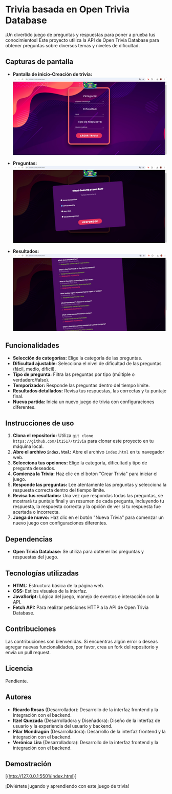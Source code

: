 # Trivia basada en Open Trivia Database

¡Un divertido juego de preguntas y respuestas para poner a prueba tus conocimientos! 
Este proyecto utiliza la API de Open Trivia Database para obtener preguntas sobre diversos temas y niveles de dificultad.

## Capturas de pantalla

* **Pantalla de inicio-Creación de trivia:**
![Creación de trivia](/capturas%20de%20pantalla/Inicio.jpg)

* **Preguntas:**
![Preguntas](/capturas%20de%20pantalla/Preguntas.jpg)

* **Resultados:**
![Resultados](/capturas%20de%20pantalla/Resultados.jpg)

## Funcionalidades

* **Selección de categorías:** Elige la categoría de las preguntas.
* **Dificultad ajustable:** Selecciona el nivel de dificultad de las preguntas (fácil, medio, difícil).
* **Tipo de pregunta:** Filtra las preguntas por tipo (múltiple o verdadero/falso).
* **Temporizador:** Responde las preguntas dentro del tiempo límite.
* **Resultados detallados:** Revisa tus respuestas, las correctas y tu puntaje final.
* **Nueva partida:** Inicia un nuevo juego de trivia con configuraciones diferentes.

## Instrucciones de uso

1. **Clona el repositorio:** Utiliza `git clone https://github.com/it1517/trivia` para clonar este proyecto en tu máquina local.
2. **Abre el archivo `index.html`:** Abre el archivo `index.html` en tu navegador web.
3. **Selecciona tus opciones:** Elige la categoría, dificultad y tipo de pregunta deseados.
4. **Comienza la Trivia:** Haz clic en el botón "Crear Trivia" para iniciar el juego.
5. **Responde las preguntas:** Lee atentamente las preguntas y selecciona la respuesta correcta dentro del tiempo límite.
6. **Revisa tus resultados:** Una vez que respondas todas las preguntas, se mostrará tu puntaje final y un resumen de cada pregunta, incluyendo tu respuesta, la respuesta correcta y la opción de ver si tu respuesta fue acertada o incorrecta.
7. **Juega de nuevo:** Haz clic en el botón "Nueva Trivia" para comenzar un nuevo juego con configuraciones diferentes.

## Dependencias

* **Open Trivia Database:** Se utiliza para obtener las preguntas y respuestas del juego.

## Tecnologías utilizadas

* **HTML:** Estructura básica de la página web.
* **CSS:** Estilos visuales de la interfaz.
* **JavaScript:** Lógica del juego, manejo de eventos e interacción con la API.
* **Fetch API:** Para realizar peticiones HTTP a la API de Open Trivia Database.

## Contribuciones

Las contribuciones son bienvenidas. Si encuentras algún error o deseas agregar nuevas funcionalidades, por favor, crea un fork del repositorio y envía un pull request.

## Licencia

Pendiente.

## Autores

* **Ricardo Rosas** (Desarrollador): Desarrollo de la interfaz frontend y la integración con el backend.
* **Itzel Quezada** (Desarrolladora y Diseñadora): Diseño de la interfaz de usuario y la experiencia del usuario y backend.
* **Pilar Mondragón** (Desarrolladora): Desarrollo de la interfaz frontend y la integración con el backend.
* **Verónica Lira** (Desarrolladora): Desarrollo de la interfaz frontend y la integración con el backend.

## Demostración
[(http://127.0.0.1:5501/index.html)]



¡Diviértete jugando y aprendiendo con este juego de trivia! 
